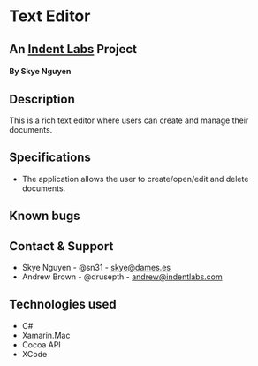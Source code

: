 ﻿# Text Editor

## An [Indent Labs](http://www.indentlabs.com/) Project

#### By **Skye Nguyen**

## Description

This is a rich text editor where users can create and manage their documents.

## Specifications

* The application allows the user to create/open/edit and delete documents.

## Known bugs


## Contact & Support

* Skye Nguyen - @sn31 - skye@dames.es
* Andrew Brown - @drusepth - andrew@indentlabs.com

## Technologies used

* C#
* Xamarin.Mac
* Cocoa API
* XCode
